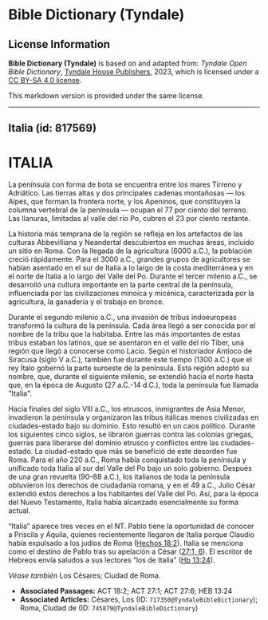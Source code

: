 # Bible Dictionary (Tyndale)

## License Information

**Bible Dictionary (Tyndale)** is based on and adapted from: _Tyndale Open Bible Dictionary_, [Tyndale House Publishers](https://tyndaleopenresources.com/), 2023, which is licensed under a [CC BY-SA 4.0 license](https://creativecommons.org/licenses/by-sa/4.0/legalcode.en).

This markdown version is provided under the same license.



--------------------------------

## Italia (id: 817569)

ITALIA
======

La península con forma de bota se encuentra entre los mares Tirreno y Adriático. Las tierras altas y dos principales cadenas montañosas — los Alpes, que forman la frontera norte, y los Apeninos, que constituyen la columna vertebral de la península — ocupan el 77 por ciento del terreno. Las llanuras, limitadas al valle del río Po, cubren el 23 por ciento restante.

La historia más temprana de la región se refleja en los artefactos de las culturas Abbevilliana y Neandertal descubiertos en muchas áreas, incluido un sitio en Roma. Con la llegada de la agricultura (6000 a.C.), la población creció rápidamente. Para el 3000 a.C., grandes grupos de agricultores se habían asentado en el sur de Italia a lo largo de la costa mediterránea y en el norte de Italia a lo largo del Valle del Po. Durante el tercer milenio a.C., se desarrolló una cultura importante en la parte central de la península, influenciada por las civilizaciones minoica y micénica, caracterizada por la agricultura, la ganadería y el trabajo en bronce.

Durante el segundo milenio a.C., una invasión de tribus indoeuropeas transformó la cultura de la península. Cada área llegó a ser conocida por el nombre de la tribu que la habitaba. Entre las más importantes de estas tribus estaban los latinos, que se asentaron en el valle del río Tíber, una región que llegó a conocerse como Lacio. Según el historiador Antíoco de Siracusa (siglo V a.C.), también fue durante este tiempo (1300 a.C.) que el rey Ítalo gobernó la parte suroeste de la península. Esta región adoptó su nombre, que, durante el siguiente milenio, se extendió hacia el norte hasta que, en la época de Augusto (27 a.C.\-14 d.C.), toda la península fue llamada "Italia".

Hacia finales del siglo VIII a.C., los etruscos, inmigrantes de Asia Menor, invadieron la península y organizaron las tribus itálicas menos civilizadas en ciudades\-estado bajo su dominio. Esto resultó en un caos político. Durante los siguientes cinco siglos, se libraron guerras contra las colonias griegas, guerras para liberarse del dominio etrusco y conflictos entre las ciudades\-estado. La ciudad\-estado que más se benefició de este desorden fue Roma. Para el año 220 a.C., Roma había conquistado toda la península y unificado toda Italia al sur del Valle del Po bajo un solo gobierno. Después de una gran revuelta (90–88 a.C.), los italianos de toda la península obtuvieron los derechos de ciudadanía romana, y en el 49 a.C., Julio César extendió estos derechos a los habitantes del Valle del Po. Así, para la época del Nuevo Testamento, Italia había alcanzado esencialmente su forma actual.

“Italia” aparece tres veces en el NT. Pablo tiene la oportunidad de conocer a Priscila y Áquila, quienes recientemente llegaron de Italia porque Claudio había expulsado a los judíos de Roma ([Hechos 18:2](https://ref.ly/Acts18:2)). Italia se menciona como el destino de Pablo tras su apelación a César ([27:1, 6](https://ref.ly/Acts27:1,Acts27:6)). El escritor de Hebreos envía saludos a sus lectores “los de Italia” ([Hb 13:24](https://ref.ly/Heb13:24)).

*Véase también* Los Césares; Ciudad de Roma.

* **Associated Passages:** ACT 18:2; ACT 27:1; ACT 27:6; HEB 13:24
* **Associated Articles:** Césares, Los (ID: `717350@TyndaleBibleDictionary`); Roma, Ciudad de (ID: `745879@TyndaleBibleDictionary`)

